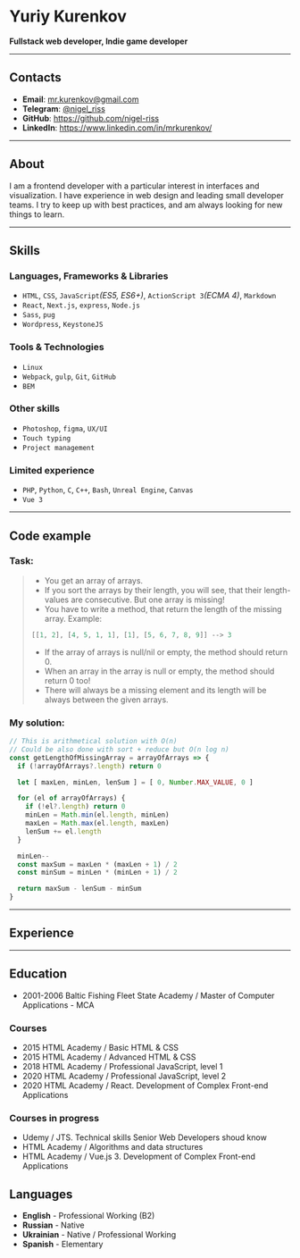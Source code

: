 # Yuriy Kurenkov
**Fullstack web developer, Indie game developer**

---

## Contacts
* **Email**: [mr.kurenkov@gmail.com](mailto:mr.kurenkov@gmail.com)
* **Telegram**: [@nigel_riss](https://t.me/nigel_riss)
* **GitHub**: <https://github.com/nigel-riss>
* **LinkedIn**: <https://www.linkedin.com/in/mrkurenkov/>

---

## About
I am a frontend developer with a particular interest in interfaces and visualization. I have experience in web design and leading small developer teams. I try to keep up with best practices, and am always looking for new things to learn.

---

## Skills
### Languages, Frameworks & Libraries
* `HTML`, `CSS`, `JavaScript`*(ES5, ES6+)*, `ActionScript 3`*(ECMA 4)*, `Markdown`
* `React`, `Next.js`, `express`, `Node.js`
* `Sass`, `pug`
* `Wordpress`, `KeystoneJS`

### Tools & Technologies
* `Linux`
* `Webpack`, `gulp`, `Git`, `GitHub`
* `BEM`

### Other skills
* `Photoshop`, `figma`, `UX/UI`
* `Touch typing`
* `Project management`

### Limited experience 
* `PHP`, `Python`, `C`, `C++`, `Bash`, `Unreal Engine`, `Canvas`
* `Vue 3`

---

## Code example

### Task:
> * You get an array of arrays. 
> * If you sort the arrays by their length, you will see, that their length-values are consecutive. But one array is missing! 
> * You have to write a method, that return the length of the missing array. 
>Example:
> ```javascript
>[[1, 2], [4, 5, 1, 1], [1], [5, 6, 7, 8, 9]] --> 3
> ```
> * If the array of arrays is null/nil or empty, the method should return 0. 
> * When an array in the array is null or empty, the method should return 0 too! 
> * There will always be a missing element and its length will be always between the given arrays. 

### My solution:
```javascript
// This is arithmetical solution with O(n)
// Could be also done with sort + reduce but O(n log n)
const getLengthOfMissingArray = arrayOfArrays => {
  if (!arrayOfArrays?.length) return 0

  let [ maxLen, minLen, lenSum ] = [ 0, Number.MAX_VALUE, 0 ]

  for (el of arrayOfArrays) {
    if (!el?.length) return 0
    minLen = Math.min(el.length, minLen)
    maxLen = Math.max(el.length, maxLen)
    lenSum += el.length
  }

  minLen--
  const maxSum = maxLen * (maxLen + 1) / 2
  const minSum = minLen * (minLen + 1) / 2

  return maxSum - lenSum - minSum
}
```

---

## Experience

---

## Education

* 2001-2006 Baltic Fishing Fleet State Academy / Master of Computer Applications - MCA

### Courses
* 2015 HTML Academy / Basic HTML & CSS
* 2015 HTML Academy / Advanced HTML & CSS
* 2018 HTML Academy / Professional JavaScript, level 1
* 2020 HTML Academy / Professional JavaScript, level 2
* 2020 HTML Academy / React. Development of Complex Front-end Applications

### Courses in progress
* Udemy / JTS. Technical skills Senior Web Developers shoud know
* HTML Academy / Algorithms and data structures
* HTML Academy / Vue.js 3. Development of Complex Front-end Applications

## Languages
* **English** - Professional Working (B2)
* **Russian** - Native
* **Ukrainian** - Native / Professional Working
* **Spanish** - Elementary

